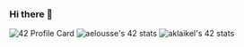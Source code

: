### Hi there 👋

<!--
**Aklaikel/Aklaikel** is a ✨ _special_ ✨ repository because its `README.md` (this file) appears on your GitHub profile.

Here are some ideas to get you started:

- 🔭 I’m currently working on ...
- 🌱 I’m currently learning ...
- 👯 I’m looking to collaborate on ...
- 🤔 I’m looking for help with ...
- 💬 Ask me about ...
- 📫 How to reach me: ...
- 😄 Pronouns: ...
- ⚡ Fun fact: ...
-->
![42 Profile Card](https://1337-readme.vercel.app/api/profile?cursus=42&dark=true&login=aelousse) ![aelousse's 42 stats](https://badge42.herokuapp.com/api/stats/aklaikel?darkmode=true&cursus=C%20Piscine) ![aklaikel's 42 stats](https://badge42.herokuapp.com/api/stats/aklaikel?darkmode=true&cursus=42cursus)
